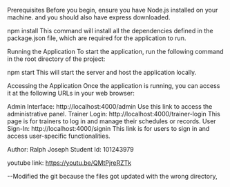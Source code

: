 Prerequisites
Before you begin, ensure you have Node.js installed on your machine. and you should also have express downloaded.


npm install
This command will install all the dependencies defined in the package.json file, which are required for the application to run.

Running the Application
To start the application, run the following command in the root directory of the project:


npm start
This will start the server and host the application locally.

Accessing the Application
Once the application is running, you can access it at the following URLs in your web browser:

Admin Interface: http://localhost:4000/admin
Use this link to access the administrative panel.
Trainer Login: http://localhost:4000/trainer-login
This page is for trainers to log in and manage their schedules or records.
User Sign-In: http://localhost:4000/signin
This link is for users to sign in and access user-specific functionalities.

Author: Ralph Joseph
Student Id: 101243979

youtube link: https://youtu.be/QMtPjreRZTk

--Modified the git because the files got updated with the wrong directory,
